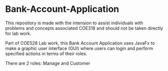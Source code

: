 # Bank-Account-Application
This repository is made with the intension to assist individuals with problems and concepts associated COE318 and should not be taken directly for lab work.

Part of COE528 Lab work, this Bank Account Application uses JavaFx to make a graphic user interface (GUI) where users can login and perform specified actions in terms of their roles.

There are 2 roles: Manage and Customer
